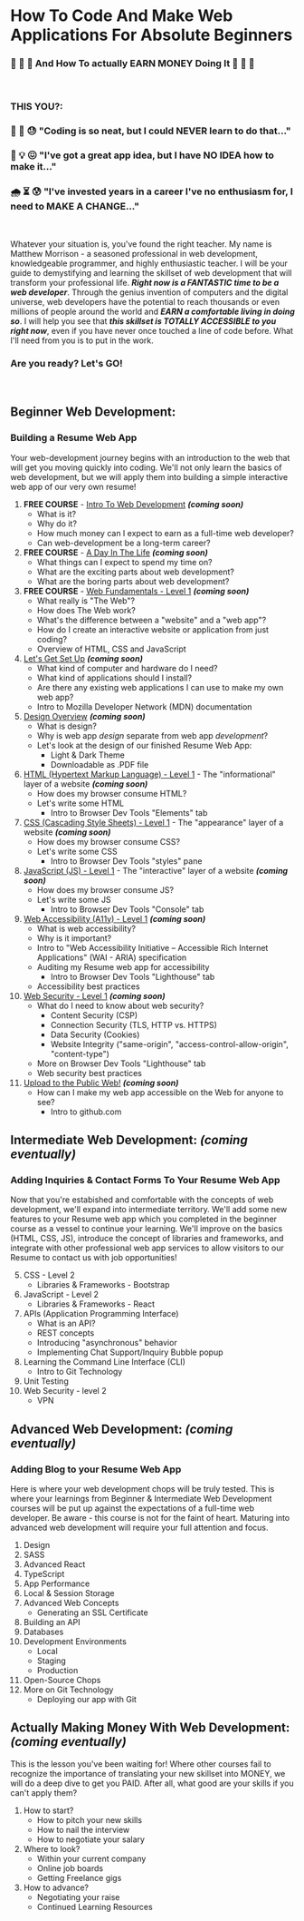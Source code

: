 # How To Code And Make Web Applications For Absolute Beginners
### 💸 💸 💸 And How To actually EARN MONEY Doing It 💸 💸 💸 
&nbsp;

### THIS YOU?:

### 🤔 🧐 😓 "Coding is so neat, but I could NEVER learn to do that..."

### 🧠 💡 😖 "I've got a great app idea, but I have NO IDEA how to make it..."

### 🌧 ⏳ 😰 "I've invested years in a career I've no enthusiasm for, I need to MAKE A CHANGE..."

&nbsp;

Whatever your situation is, you've found the right teacher. My name is Matthew Morrison - a seasoned professional in web development, knowledgeable programmer, and highly enthusiastic teacher. I will be your guide to demystifying and learning the skillset of web development that will transform your professional life. ***Right now is a FANTASTIC time to be a web developer***. Through the genius invention of computers and the digital universe, web developers have the potential to reach thousands or even millions of people around the world and ***EARN a comfortable living in doing so***. I will help you see that ***this skillset is TOTALLY ACCESSIBLE to you right now***, even if you have never once touched a line of code before. What I'll need from you is to put in the work.

### Are you ready? Let's GO!
&nbsp;

## Beginner Web Development:
### Building a Resume Web App
Your web-development journey begins with an introduction to the web that will get you moving quickly into coding. We'll not only learn the basics of web development, but we will apply them into building a simple interactive web app of our very own resume!

1. **FREE COURSE** - [Intro To Web Development](./01-intro-web-development.md) ***(coming soon)***
   * What is it?
   * Why do it?
   * How much money can I expect to earn as a full-time web developer?
   * Can web-development be a long-term career?
3. **FREE COURSE** - [A Day In The Life](./02-day-in-the-life.md) ***(coming soon)***
    * What things can I expect to spend my time on?
    * What are the exciting parts about web development?
    * What are the boring parts about web development?
5. **FREE COURSE** - [Web Fundamentals - Level 1](./03-web-fundamentals.md) ***(coming soon)***
    * What really is "The Web"?
    * How does The Web work?
    * What's the difference between a "website" and a "web app"?
    * How do I create an interactive website or application from just coding?
    * Overview of HTML, CSS and JavaScript
6. [Let's Get Set Up](#) ***(coming soon)***
    * What kind of computer and hardware do I need?
    * What kind of applications should I install?
    * Are there any existing web applications I can use to make my own web app?
    * Intro to Mozilla Developer Network (MDN) documentation
7. [Design Overview](#) ***(coming soon)***
    * What is design?
    * Why is web app *design* separate from web app *development*?
    * Let's look at the design of our finished Resume Web App:
      * Light & Dark Theme
      * Downloadable as .PDF file
8. [HTML (Hypertext Markup Language) - Level 1](#) - The "informational" layer of a website ***(coming soon)***
    * How does my browser consume HTML?
    * Let's write some HTML
      * Intro to Browser Dev Tools "Elements" tab
9. [CSS (Cascading Style Sheets) - Level 1](#) - The "appearance" layer of a website ***(coming soon)***
    * How does my browser consume CSS?
    * Let's write some CSS
      * Intro to Browser Dev Tools "styles" pane
10. [JavaScript (JS) - Level 1](#) - The "interactive" layer of a website ***(coming soon)***
    * How does my browser consume JS?
    * Let's write some JS
      * Intro to Browser Dev Tools "Console" tab
11. [Web Accessibility (A11y) - Level 1](#) ***(coming soon)***
    * What is web accessibility?
    * Why is it important?
    * Intro to "Web Accessibility Initiative – Accessible Rich Internet Applications" (WAI - ARIA) specification
    * Auditing my Resume web app for accessibility
      * Intro to Browser Dev Tools "Lighthouse" tab
    * Accessibility best practices
12. [Web Security - Level 1](#) ***(coming soon)***
    * What do I need to know about web security?
      * Content Security (CSP)
      * Connection Security (TLS, HTTP vs. HTTPS)
      * Data Security (Cookies)
      * Website Integrity ("same-origin", "access-control-allow-origin", "content-type")
    * More on Browser Dev Tools "Lighthouse" tab
    * Web security best practices
13. [Upload to the Public Web!](#) ***(coming soon)***
    * How can I make my web app accessible on the Web for anyone to see?
      * Intro to github.com

## Intermediate Web Development: ***(coming eventually)***
### Adding Inquiries & Contact Forms To Your Resume Web App
Now that you're estabished and comfortable with the concepts of web development, we'll expand into intermediate territory. We'll add some new features to your Resume web app which you completed in the beginner course as a vessel to continue your learning. We'll improve on the basics (HTML, CSS, JS), introduce the concept of libraries and frameworks, and integrate with other professional web app services to allow visitors to our Resume to contact us with job opportunities!

5. CSS - Level 2
    * Libraries & Frameworks - Bootstrap
7. JavaScript - Level 2
    * Libraries & Frameworks - React
9. APIs (Application Programming Interface)
    * What is an API?
    * REST concepts
    * Introducing "asynchronous" behavior
    * Implementing Chat Support/Inquiry Bubble popup
11. Learning the Command Line Interface (CLI)
    * Intro to Git Technology
13. Unit Testing
14. Web Security - level 2
    * VPN

## Advanced Web Development: ***(coming eventually)***
### Adding Blog to your Resume Web App
Here is where your web development chops will be truly tested. This is where your learnings from Beginner & Intermediate Web Development courses will be put up against the expectations of a full-time web developer. Be aware - this course is not for the faint of heart. Maturing into advanced web development will require your full attention and focus.
1. Design
2. SASS
3. Advanced React
4. TypeScript
5. App Performance
6. Local & Session Storage
7. Advanced Web Concepts
    * Generating an SSL Certificate
8. Building an API
10. Databases
11. Development Environments
    * Local
    * Staging
    * Production
12. Open-Source Chops
13. More on Git Technology
    * Deploying our app with Git

## Actually Making Money With Web Development: ***(coming eventually)***
This is the lesson you've been waiting for! Where other courses fail to recognize the importance of translating your new skillset into MONEY, we will do a deep dive to get you PAID. After all, what good are your skills if you can't apply them?
1. How to start?
    * How to pitch your new skills
    * How to nail the interview
    * How to negotiate your salary
3. Where to look?
      * Within your current company
      * Online job boards
      * Getting Freelance gigs
4. How to advance?
      * Negotiating your raise
      * Continued Learning Resources
